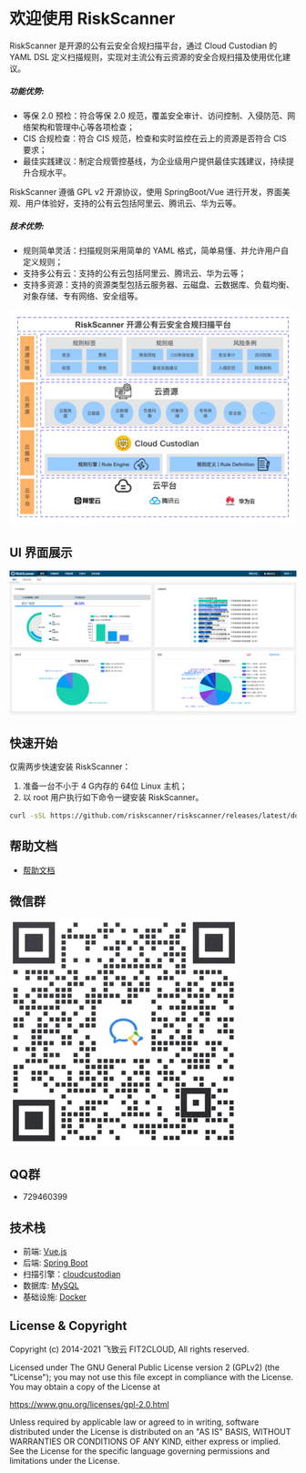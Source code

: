 # 欢迎使用 RiskScanner

RiskScanner 是开源的公有云安全合规扫描平台，通过 Cloud Custodian 的 YAML DSL 定义扫描规则，实现对主流公有云资源的安全合规扫描及使用优化建议。

##### 功能优势:

- 等保 2.0 预检：符合等保 2.0 规范，覆盖安全审计、访问控制、入侵防范、网络架构和管理中心等各项检查；
- CIS 合规检查：符合 CIS 规范，检查和实时监控在云上的资源是否符合 CIS 要求；
- 最佳实践建议：制定合规管控基线，为企业级用户提供最佳实践建议，持续提升合规水平。

RiskScanner 遵循 GPL v2 开源协议，使用 SpringBoot/Vue 进行开发，界面美观、用户体验好，支持的公有云包括阿里云、腾讯云、华为云等。

##### 技术优势:

- 规则简单灵活：扫描规则采用简单的 YAML 格式，简单易懂、并允许用户自定义规则；
- 支持多公有云：支持的公有云包括阿里云、腾讯云、华为云等；
- 支持多资源：支持的资源类型包括云服务器、云磁盘、云数据库、负载均衡、对象存储、专有网络、安全组等。

![RiskScanner功能架构图](./img/intro/RiskScanner功能架构图.png)

## UI 界面展示

![UI 界面展示](./img/intro/首页.png)

## 快速开始

仅需两步快速安装 RiskScanner：

1.  准备一台不小于 4 G内存的 64位 Linux 主机；
2.  以 root 用户执行如下命令一键安装 RiskScanner。
      
```sh
curl -sSL https://github.com/riskscanner/riskscanner/releases/latest/download/quick_start.sh | sh
```

## 帮助文档

- [帮助文档](https://docs.riskscanner.io/)

## 微信群

![wechat-group](./img/intro/wechat-group.png)

## QQ群

- 729460399

## 技术栈

- 前端: [Vue.js](https://vuejs.org/)
- 后端: [Spring Boot](https://www.tutorialspoint.com/spring_boot/spring_boot_introduction.htm)
- 扫描引擎：[cloudcustodian](https://github.com/cloud-custodian/cloud-custodian)
- 数据库: [MySQL](https://www.mysql.com/)
- 基础设施: [Docker](https://www.docker.com/)

## License & Copyright

Copyright (c) 2014-2021 飞致云 FIT2CLOUD, All rights reserved.

Licensed under The GNU General Public License version 2 (GPLv2)  (the "License"); you may not use this file except in compliance with the License. You may obtain a copy of the License at

https://www.gnu.org/licenses/gpl-2.0.html

Unless required by applicable law or agreed to in writing, software distributed under the License is distributed on an "AS IS" BASIS, WITHOUT WARRANTIES OR CONDITIONS OF ANY KIND, either express or implied. See the License for the specific language governing permissions and limitations under the License.
